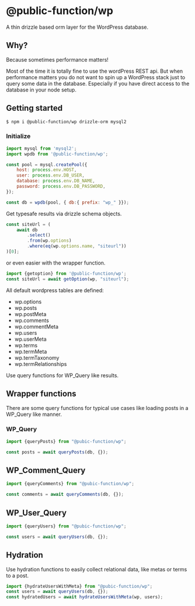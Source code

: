 # @public-function/wp

A thin drizzle based orm layer for the WordPress database.

## Why?

Because sometimes performance matters!

Most of the time it is totally fine to use the wordPress REST api. But when performance matters you do not want to spin up 
a WordPress stack just to query some data in the database. Especially if you have direct access to the database in your node setup.

## Getting started

```
$ npm i @public-function/wp drizzle-orm mysql2 
```

### Initialize 

```javascript
import mysql from 'mysql2';
import wpdb from '@public-function/wp';

const pool = mysql.createPool({
    host: process.env.HOST,
    user: process.env.DB_USER,
    database: process.env.DB_NAME,
    password: process.env.DB_PASSWORD,
});

const db = wpdb(pool, { db:{ prefix: "wp_" }});
```

Get typesafe results via drizzle schema objects.

```typescript
const siteUrl = (
    await db
        .select()
        .from(wp.options)
        .where(eq(wp.options.name, "siteurl"))
)[0];
```

or even easier with the wrapper function.

```typescript
import {getoption} from '@public-function/wp';
const siteUrl = await getOption(wp, "siteurl");
```

All default wordpress tables are defined:

- wp.options
- wp.posts
- wp.postMeta
- wp.comments
- wp.commentMeta
- wp.users
- wp.userMeta
- wp.terms
- wp.termMeta
- wp.termTaxonomy
- wp.termRelationships

Use query functions for WP_Query like results.

## Wrapper functions

There are some query functions for typical use cases like loading posts in a WP_Query like manner.


### WP_Query

```typescript
import {queryPosts} from "@pubic-function/wp";

const posts = await queryPosts(db, {});
```

## WP_Comment_Query

```typescript
import {queryComments} from "@pubic-function/wp";

const comments = await queryComments(db, {});
```

## WP_User_Query

```typescript
import {queryUsers} from "@pubic-function/wp";

const users = await queryUsers(db, {});
```

## Hydration

Use hydration functions to easily collect relational data, like metas or terms to a post.

```javascript
import {hydrateUsersWithMeta} from "@pubic-function/wp";
const users = await queryUsers(db, {});
const hydratedUsers = await hydrateUsersWithMeta(wp, users);
```
